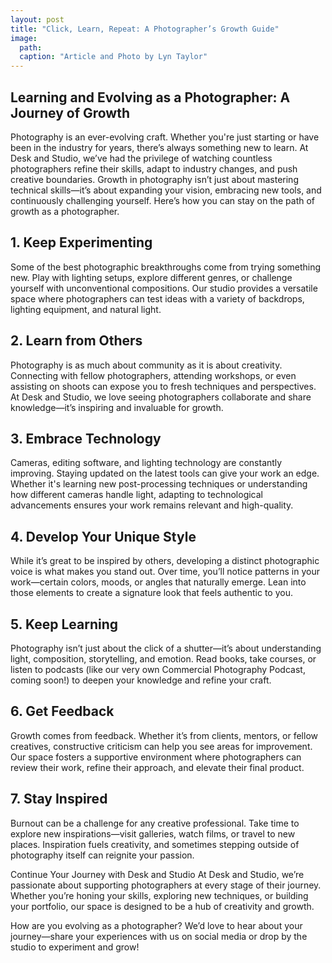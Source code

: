 ```yaml
---
layout: post
title: "Click, Learn, Repeat: A Photographer’s Growth Guide"
image:
  path:
  caption: "Article and Photo by Lyn Taylor"
---
```


## Learning and Evolving as a Photographer: A Journey of Growth

Photography is an ever-evolving craft. Whether you're just starting or have been in the industry for years, there’s always something new to learn. At Desk and Studio, we’ve had the privilege of watching countless photographers refine their skills, adapt to industry changes, and push creative boundaries. Growth in photography isn’t just about mastering technical skills—it’s about expanding your vision, embracing new tools, and continuously challenging yourself. Here’s how you can stay on the path of growth as a photographer.

## 1. Keep Experimenting
Some of the best photographic breakthroughs come from trying something new. Play with lighting setups, explore different genres, or challenge yourself with unconventional compositions. Our studio provides a versatile space where photographers can test ideas with a variety of backdrops, lighting equipment, and natural light.

## 2. Learn from Others

Photography is as much about community as it is about creativity. Connecting with fellow photographers, attending workshops, or even assisting on shoots can expose you to fresh techniques and perspectives. At Desk and Studio, we love seeing photographers collaborate and share knowledge—it’s inspiring and invaluable for growth.

## 3. Embrace Technology

Cameras, editing software, and lighting technology are constantly improving. Staying updated on the latest tools can give your work an edge. Whether it's learning new post-processing techniques or understanding how different cameras handle light, adapting to technological advancements ensures your work remains relevant and high-quality.

## 4. Develop Your Unique Style

While it’s great to be inspired by others, developing a distinct photographic voice is what makes you stand out. Over time, you’ll notice patterns in your work—certain colors, moods, or angles that naturally emerge. Lean into those elements to create a signature look that feels authentic to you.

## 5. Keep Learning

Photography isn’t just about the click of a shutter—it’s about understanding light, composition, storytelling, and emotion. Read books, take courses, or listen to podcasts (like our very own Commercial Photography Podcast, coming soon!) to deepen your knowledge and refine your craft.

## 6. Get Feedback

Growth comes from feedback. Whether it’s from clients, mentors, or fellow creatives, constructive criticism can help you see areas for improvement. Our space fosters a supportive environment where photographers can review their work, refine their approach, and elevate their final product.

## 7. Stay Inspired

Burnout can be a challenge for any creative professional. Take time to explore new inspirations—visit galleries, watch films, or travel to new places. Inspiration fuels creativity, and sometimes stepping outside of photography itself can reignite your passion.

Continue Your Journey with Desk and Studio
At Desk and Studio, we’re passionate about supporting photographers at every stage of their journey. Whether you’re honing your skills, exploring new techniques, or building your portfolio, our space is designed to be a hub of creativity and growth.

How are you evolving as a photographer? We’d love to hear about your journey—share your experiences with us on social media or drop by the studio to experiment and grow!